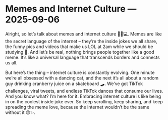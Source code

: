 # Memes and Internet Culture — 2025-09-06

Alright, so let’s talk about memes and internet culture 🤳🏼💻. Memes are like the secret language of the internet – they’re the inside jokes we all share, the funny pics and videos that make us LOL at 2am while we should be studying 🤣. And let’s be real, nothing brings people together like a good meme. It’s like a universal language that transcends borders and connects us all. 

But here’s the thing – internet culture is constantly evolving. One minute we’re all obsessed with a dancing cat, and the next it’s all about a random guy drinking cranberry juice on a skateboard 🛹. We’ve got TikTok challenges, viral tweets, and endless TikTok dances that consume our lives. And you know what? I’m here for it. Embracing internet culture is like being in on the coolest inside joke ever. So keep scrolling, keep sharing, and keep spreading the meme love, because the internet wouldn’t be the same without it 😜✨.